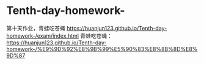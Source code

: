 # Tenth-day-homework-
第十天作业，青蛙吃苍蝇
https://huanjun123.github.io/Tenth-day-homework-/exam/index.html
青蛙吃苍蝇：https://huanjun123.github.io/Tenth-day-homework-/%E9%9D%92%E8%9B%99%E5%90%83%E8%8B%8D%E8%9D%87
